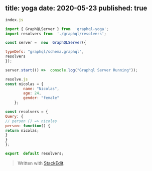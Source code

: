 
title: yoga
date: 2020-05-23
published: true
---
```js
index.js

import { GraphQLServer } from  'graphql-yoga';
import resolvers from  './graphql/resolvers';

const server =  new  GraphQLServer({

typeDefs: "graphql/schema.graphql",
resolvers
});

server.start(() =>  console.log("Graphql Server Running"));
```
```js
resolve.js
const nicolas = {
		name: "Nicolas",
		age: 24,
		gender: "female"
	};

const resolvers = {
Query: {
// person () => nicolas
person: function() {
return nicolas;
}
}
};

export  default resolvers;
```
> Written with [StackEdit](https://stackedit.io/).
<!--stackedit_data:
eyJoaXN0b3J5IjpbMTE1NjA1ODY1NV19
-->